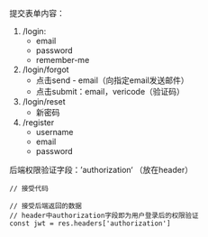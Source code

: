 提交表单内容：

1. /login:
   - email
   - password
   - remember-me
2. /login/forgot
   - 点击send - email（向指定email发送邮件）
   - 点击submit：email，vericode（验证码）
3. /login/reset
   - 新密码
4. /register
   - username
   - email
   - password



后端权限验证字段：’authorization‘ （放在header）

```vue
// 接受代码

// 接受后端返回的数据
// header中authorization字段即为用户登录后的权限验证
const jwt = res.headers['authorization']
```

